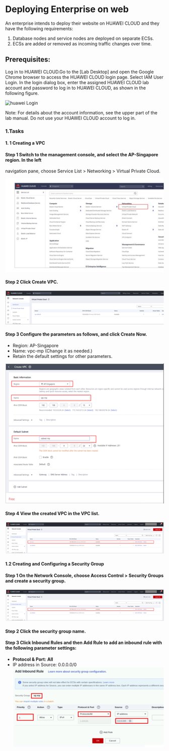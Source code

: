 # Deploying Enterprise on web

An enterprise intends to deploy their website on HUAWEI CLOUD and they have the
following requirements:

1. Database nodes and service nodes are deployed on separate ECSs.
2. ECSs are added or removed as incoming traffic changes over time.

## Prerequisites:

Log in to HUAWEI CLOUD.Go to the [Lab Desktop] and open the Google
Chrome browser to access the HUAWEI CLOUD login page. Select IAM User Login. In the
login dialog box, enter the assigned HUAWEI CLOUD lab account and password to log in to
HUAWEI CLOUD, as shown in the following figure.

![huawei Login](https://support.huaweicloud.com/intl/en-us/usermanual-iam/en-us_image_0000001211231610.png)

Note: For details about the account information, see the upper part of the lab manual. Do not use
your HUAWEI CLOUD account to log in.
### 1.Tasks
#### 1. 1 Creating a VPC

#### Step 1 Switch to the management console, and select the AP-Singapore region. In the left
navigation pane, choose Service List > Networking > Virtual Private Cloud.

![vpc](images/screen1.png)

#### Step 2 Click Create VPC.

![Create VPC](images/screen2.png)

#### Step 3 Configure the parameters as follows, and click Create Now.
- Region: AP-Singapore
- Name: vpc-mp (Change it as needed.)
- Retain the default settings for other parameters.

![Create VPC Details](images/screen3.png)

#### Step 4 View the created VPC in the VPC list.
![VPC lists](images/screen4.png)

#### 1.2 Creating and Configuring a Security Group
#### Step 1 On the Network Console, choose Access Control > Security Groups and create a security group.
![Security Group](images/screen4.png)

#### Step 2 Click the security group name.
#### Step 3 Click Inbound Rules and then Add Rule to add an inbound rule with the following parameter settings:
- **Protocol & Port: All**
- IP address in Source: 0.0.0.0/0
![Create Security Group](images/screen6.png)

